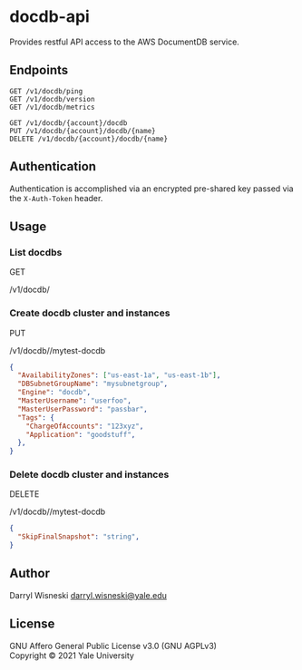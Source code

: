 # docdb-api

Provides restful API access to the AWS DocumentDB service.

## Endpoints

```
GET /v1/docdb/ping
GET /v1/docdb/version
GET /v1/docdb/metrics

GET /v1/docdb/{account}/docdb
PUT /v1/docdb/{account}/docdb/{name}
DELETE /v1/docdb/{account}/docdb/{name}
```

## Authentication

Authentication is accomplished via an encrypted pre-shared key passed via the `X-Auth-Token` header.

## Usage

### List docdbs

GET

/v1/docdb/<AWSAccountID>

### Create docdb cluster and instances

PUT

/v1/docdb/<AWSAccountID>/mytest-docdb

```JSON
{
  "AvailabilityZones": ["us-east-1a", "us-east-1b"],
  "DBSubnetGroupName": "mysubnetgroup",
  "Engine": "docdb",
  "MasterUsername": "userfoo",
  "MasterUserPassword": "passbar",
  "Tags": {
    "ChargeOfAccounts": "123xyz",
    "Application": "goodstuff",
  },
}
```

### Delete docdb cluster and instances

DELETE

/v1/docdb/<AWSAccountID>/mytest-docdb

```JSON
{
  "SkipFinalSnapshot": "string",
}
```

## Author

Darryl Wisneski <darryl.wisneski@yale.edu>

## License

GNU Affero General Public License v3.0 (GNU AGPLv3)  
Copyright © 2021 Yale University
